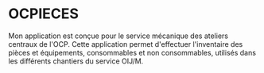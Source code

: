 # OCPIECES
Mon application est conçue pour le service mécanique des ateliers centraux de l'OCP. Cette application permet d'effectuer l'inventaire des pièces et équipements, consommables et non consommables, utilisés dans les différents chantiers du service OIJ/M.
